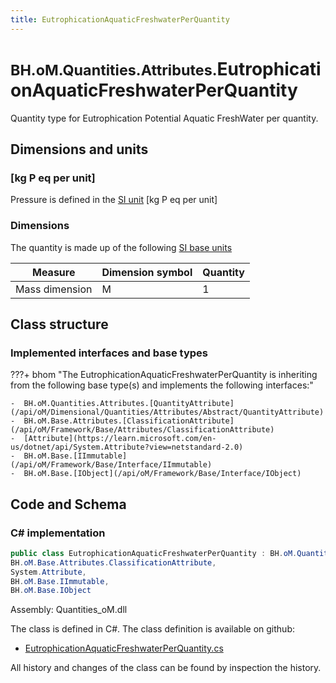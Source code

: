 ```yaml
---
title: EutrophicationAquaticFreshwaterPerQuantity
---
```


# <small>BH.oM.Quantities.Attributes.</small>**EutrophicationAquaticFreshwaterPerQuantity**

Quantity type for Eutrophication Potential Aquatic FreshWater per quantity.

## Dimensions and units

### [kg P eq per unit]

Pressure is defined in the [SI unit](https://bhom.xyz/documentation/BHoM_oM/BHoM-Units-conventions/) [kg P eq per unit]

### Dimensions

The quantity is made up of the following [SI base units](https://en.wikipedia.org/wiki/SI_base_unit)

| Measure        | Dimension symbol | Quantity |
|------------------|--------|----------|
| Mass dimension |  M  |1  |


## Class structure

### Implemented interfaces and base types

???+ bhom "The EutrophicationAquaticFreshwaterPerQuantity is inheriting from the following base type(s) and implements the following interfaces:"

    -  BH.oM.Quantities.Attributes.[QuantityAttribute](/api/oM/Dimensional/Quantities/Attributes/Abstract/QuantityAttribute)
    -  BH.oM.Base.Attributes.[ClassificationAttribute](/api/oM/Framework/Base/Attributes/ClassificationAttribute)
    -  [Attribute](https://learn.microsoft.com/en-us/dotnet/api/System.Attribute?view=netstandard-2.0)
    -  BH.oM.Base.[IImmutable](/api/oM/Framework/Base/Interface/IImmutable)
    -  BH.oM.Base.[IObject](/api/oM/Framework/Base/Interface/IObject)




## Code and Schema

### C# implementation

``` C# title="C#"
public class EutrophicationAquaticFreshwaterPerQuantity : BH.oM.Quantities.Attributes.QuantityAttribute,
BH.oM.Base.Attributes.ClassificationAttribute,
System.Attribute,
BH.oM.Base.IImmutable,
BH.oM.Base.IObject
```

Assembly: Quantities_oM.dll

The class is defined in C#. The class definition is available on github:

- [EutrophicationAquaticFreshwaterPerQuantity.cs](https://github.com/BHoM/BHoM/blob/develop/Quantities_oM/Attributes\EutrophicationAquaticFreshwaterPerQuantity.cs)

All history and changes of the class can be found by inspection the history.
